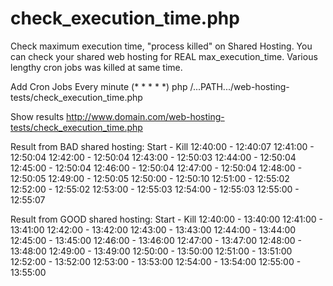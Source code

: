 check_execution_time.php
=================
Check maximum execution time, "process killed" on Shared Hosting. You can check your shared web hosting for REAL max_execution_time. Various lengthy cron jobs was killed at same time.


Add Cron Jobs
	Every minute (* * * * *) php /...PATH.../web-hosting-tests/check_execution_time.php  

Show results 
    http://www.domain.com/web-hosting-tests/check_execution_time.php
    
    
    
Result from BAD shared hosting:
   Start  -   Kill 
 12:40:00 - 12:40:07 
 12:41:00 - 12:50:04 
 12:42:00 - 12:50:04 
 12:43:00 - 12:50:03 
 12:44:00 - 12:50:04 
 12:45:00 - 12:50:04 
 12:46:00 - 12:50:04 
 12:47:00 - 12:50:04 
 12:48:00 - 12:50:05 
 12:49:00 - 12:50:05 
 12:50:00 - 12:50:10 
 12:51:00 - 12:55:02 
 12:52:00 - 12:55:02 
 12:53:00 - 12:55:03 
 12:54:00 - 12:55:03 
 12:55:00 - 12:55:07 


Result from GOOD shared hosting:
   Start  -   Kill 
 12:40:00 - 13:40:00 
 12:41:00 - 13:41:00 
 12:42:00 - 13:42:00 
 12:43:00 - 13:43:00 
 12:44:00 - 13:44:00 
 12:45:00 - 13:45:00 
 12:46:00 - 13:46:00 
 12:47:00 - 13:47:00 
 12:48:00 - 13:48:00 
 12:49:00 - 13:49:00 
 12:50:00 - 13:50:00 
 12:51:00 - 13:51:00 
 12:52:00 - 13:52:00 
 12:53:00 - 13:53:00 
 12:54:00 - 13:54:00 
 12:55:00 - 13:55:00 
	
